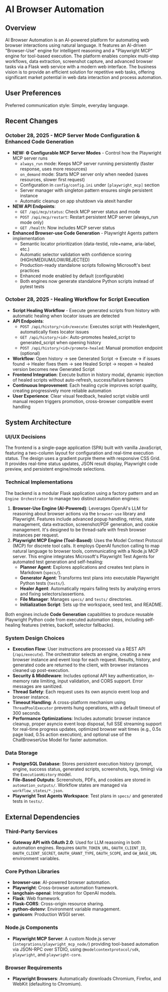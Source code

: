 # AI Browser Automation

## Overview

AI Browser Automation is an AI-powered platform for automating web browser interactions using natural language. It features an AI-driven "Browser-Use" engine for intelligent reasoning and a "Playwright MCP" engine for tool-based execution. The platform enables complex multi-step workflows, data extraction, screenshot capture, and advanced browser tasks via a Flask web service with a modern web interface. The business vision is to provide an efficient solution for repetitive web tasks, offering significant market potential in web data interaction and process automation.

## User Preferences

Preferred communication style: Simple, everyday language.

## Recent Changes

### October 28, 2025 - MCP Server Mode Configuration & Enhanced Code Generation
- **NEW: ⚙️ Configurable MCP Server Modes** - Control how the Playwright MCP server runs
  - `always_run` mode: Keeps MCP server running persistently (faster response, uses more resources)
  - `on_demand` mode: Starts MCP server only when needed (saves resources, slower first request)
  - Configuration in `config/config.ini` under `[playwright_mcp]` section
  - Server manager with singleton pattern ensures single persistent instance
  - Automatic cleanup on app shutdown via atexit handler
- **NEW API Endpoints**:
  - `GET /api/mcp/status`: Check MCP server status and mode
  - `POST /api/mcp/restart`: Restart persistent MCP server (always_run mode only)
  - `GET /health`: Now includes MCP server status
- **Enhanced Browser-use Code Generation** - Playwright Agents pattern implementation
  - Semantic locator prioritization (data-testid, role+name, aria-label, etc.)
  - Automatic selector validation with confidence scoring (HIGH/MEDIUM/LOW/REJECTED)
  - Production-ready standalone scripts following Microsoft's best practices
  - Enhanced mode enabled by default (configurable)
  - Both engines now generate standalone Python scripts instead of pytest tests

### October 28, 2025 - Healing Workflow for Script Execution
- **Script Healing Workflow** - Execute generated scripts from history with automatic healing when locator issues are detected
- **API Endpoints**:
  - `POST /api/history/<id>/execute`: Executes script with HealerAgent, automatically fixes locator issues
  - `GET /api/history/<id>`: Auto-promotes healed_script to generated_script when opening history
  - `POST /api/history/<id>/promote-healed`: Manual promotion endpoint (optional)
- **Workflow**: Open history → see Generated Script → Execute → if issues found → Healer fixes them → see Healed Script → reopen → healed version becomes new Generated Script
- **Frontend Integration**: Execute button in history modal, dynamic injection of healed scripts without auto-refresh, success/failure banners
- **Continuous Improvement**: Each healing cycle improves script quality, creating progressively more reliable automation
- **User Experience**: Clear visual feedback, healed script visible until manual reopen triggers promotion, cross-browser compatible event handling

## System Architecture

### UI/UX Decisions

The frontend is a single-page application (SPA) built with vanilla JavaScript, featuring a two-column layout for configuration and real-time execution status. The design uses a gradient purple theme with responsive CSS Grid. It provides real-time status updates, JSON result display, Playwright code preview, and persistent engine/mode selections.

### Technical Implementations

The backend is a modular Flask application using a factory pattern and an `Engine Orchestrator` to manage two distinct automation engines:

1.  **Browser-Use Engine (AI-Powered)**: Leverages OpenAI's LLM for reasoning about browser actions via the `browser-use` library and Playwright. Features include advanced popup handling, retries, state management, data extraction, screenshot/PDF generation, and cookie management. It's designed to be thread-safe with fresh browser instances per request.
2.  **Playwright MCP Engine (Tool-Based)**: Uses the Model Context Protocol (MCP) for discrete tool calls. It employs OpenAI function calling to map natural language to browser tools, communicating with a Node.js MCP server. This engine integrates Microsoft's Playwright Test Agents for automated test generation and self-healing:
    *   **Planner Agent**: Explores applications and creates test plans in Markdown (`specs/`).
    *   **Generator Agent**: Transforms test plans into executable Playwright Python tests (`tests/`).
    *   **Healer Agent**: Automatically repairs failing tests by analyzing errors and fixing selectors/assertions.
    *   **File Manager**: Manages `specs/` and `tests/` directories.
    *   **Initialization Script**: Sets up the workspace, seed test, and README.

Both engines include **Code Generation** capabilities to produce reusable Playwright Python code from executed automation steps, including self-healing features (retries, backoff, selector fallbacks).

### System Design Choices

*   **Execution Flow**: User instructions are processed via a REST API (`/api/execute`). The orchestrator selects an engine, creating a new browser instance and event loop for each request. Results, history, and generated code are returned to the client, with browser instances cleaned up post-execution.
*   **Security & Middleware**: Includes optional API key authentication, in-memory rate limiting, input validation, and CORS support. Error messages are sanitized.
*   **Thread Safety**: Each request uses its own asyncio event loop and browser instance.
*   **Timeout Handling**: A cross-platform mechanism using `ThreadPoolExecutor` prevents hung operations, with a default timeout of 300 seconds.
*   **Performance Optimizations**: Includes automatic browser instance cleanup, proper asyncio event loop disposal, full SSE streaming support for real-time progress updates, optimized browser wait times (e.g., 0.5s page load, 0.5s action execution), and optional use of the ChatBrowserUse Model for faster automation.

### Data Storage

*   **PostgreSQL Database**: Stores persistent execution history (prompt, engine, success status, generated scripts, screenshots, logs, timing) via the `ExecutionHistory` model.
*   **File-Based Outputs**: Screenshots, PDFs, and cookies are stored in `automation_outputs/`. Workflow states are managed via `workflow_states/*.json`.
*   **Playwright Test Agents Workspace**: Test plans in `specs/` and generated tests in `tests/`.

## External Dependencies

### Third-Party Services

*   **Gateway API with OAuth 2.0**: Used for LLM reasoning in both automation engines. Requires `OAUTH_TOKEN_URL`, `OAUTH_CLIENT_ID`, `OAUTH_CLIENT_SECRET`, `OAUTH_GRANT_TYPE`, `OAUTH_SCOPE`, and `GW_BASE_URL` environment variables.

### Core Python Libraries

*   **browser-use**: AI-powered browser automation.
*   **Playwright**: Cross-browser automation framework.
*   **langchain-openai**: Integration for OpenAI models.
*   **Flask**: Web framework.
*   **Flask-CORS**: Cross-origin resource sharing.
*   **python-dotenv**: Environment variable management.
*   **gunicorn**: Production WSGI server.

### Node.js Components

*   **Playwright MCP Server**: A custom Node.js server (`integrations/playwright_mcp_node/`) providing tool-based automation via JSON-RPC over STDIO, using `@modelcontextprotocol/sdk`, `playwright`, and `playwright-core`.

### Browser Requirements

*   **Playwright Browsers**: Automatically downloads Chromium, Firefox, and WebKit (defaulting to Chromium).